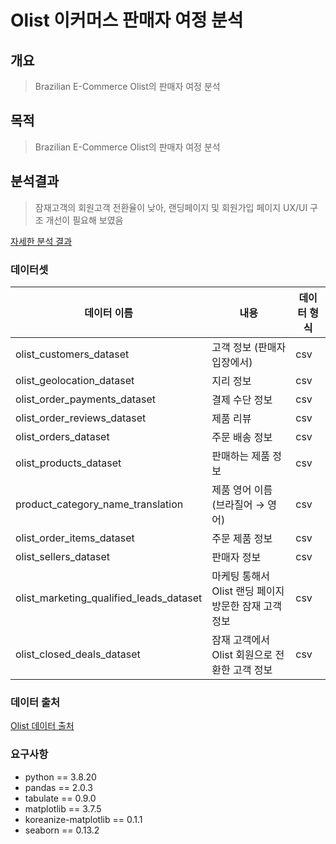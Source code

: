 # Olist 이커머스 판매자 여정 분석
## 개요
> Brazilian E-Commerce Olist의 판매자 여정 분석

## 목적
> Brazilian E-Commerce Olist의 판매자 여정 분석 

## 분석결과
> 잠재고객의 회원고객 전환율이 낮아, 랜딩페이지 및 회원가입 페이지 UX/UI 구조 개선이 필요해 보였음

[자세한 분석 결과](https://palm-moon-278.notion.site/Olist-1b498ff52a018030aa7fff75ef837f3c?pvs=4)

### 데이터셋
|데이터 이름|내용|데이터 형식|
|---|---|---|
|olist_customers_dataset|고객 정보 (판매자 입장에서)|csv|
|olist_geolocation_dataset|지리 정보|csv|
|olist_order_payments_dataset|결제 수단 정보|csv|
|olist_order_reviews_dataset|제품 리뷰 |csv|
|olist_orders_dataset|주문 배송 정보|csv|
|olist_products_dataset|판매하는 제품 정보 |csv|
|product_category_name_translation|제품 영어 이름 (브라질어 → 영어) |csv|
|olist_order_items_dataset|주문 제품 정보 |csv|
|olist_sellers_dataset|판매자 정보 |csv|
|olist_marketing_qualified_leads_dataset|마케팅 통해서 Olist 랜딩 페이지 방문한 잠재 고객 정보 |csv|
|olist_closed_deals_dataset|잠재 고객에서 Olist 회원으로 전환한 고객 정보 |csv|
### 데이터 출처
[Olist 데이터 출처](https://www.kaggle.com/datasets/olistbr/brazilian-ecommerce)

### 요구사항
* python == 3.8.20
* pandas == 2.0.3
* tabulate == 0.9.0
* matplotlib == 3.7.5
* koreanize-matplotlib == 0.1.1
* seaborn == 0.13.2
